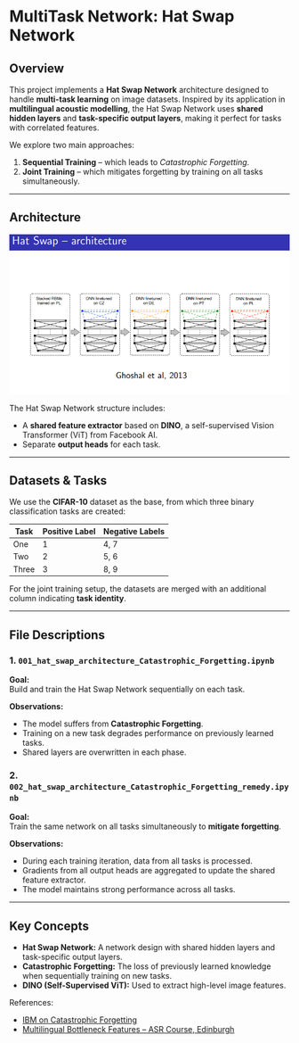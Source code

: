 # MultiTask Network: Hat Swap Network

## Overview

This project implements a **Hat Swap Network** architecture designed to handle **multi-task learning** on image datasets. Inspired by its application in **multilingual acoustic modelling**, the Hat Swap Network uses **shared hidden layers** and **task-specific output layers**, making it perfect for tasks with correlated features.

We explore two main approaches:
1. **Sequential Training** – which leads to *Catastrophic Forgetting*.
2. **Joint Training** – which mitigates forgetting by training on all tasks simultaneously.

---

## Architecture
![Hat Swap Network Architecture](https://raw.githubusercontent.com/dineshRaja29/HatSwap-MultiTask-Network/main/hatswaparhictecture.png)

The Hat Swap Network structure includes:
- A **shared feature extractor** based on **DINO**, a self-supervised Vision Transformer (ViT) from Facebook AI.
- Separate **output heads** for each task.


---

## Datasets & Tasks

We use the **CIFAR-10** dataset as the base, from which three binary classification tasks are created:

| Task | Positive Label | Negative Labels |
|------|----------------|-----------------|
| One  | 1              | 4, 7            |
| Two  | 2              | 5, 6            |
| Three| 3              | 8, 9            |

For the joint training setup, the datasets are merged with an additional column indicating **task identity**.

---

## File Descriptions

### 1. `001_hat_swap_architecture_Catastrophic_Forgetting.ipynb`

**Goal:**  
Build and train the Hat Swap Network sequentially on each task.

**Observations:**  
- The model suffers from **Catastrophic Forgetting**.
- Training on a new task degrades performance on previously learned tasks.
- Shared layers are overwritten in each phase.

### 2. `002_hat_swap_architecture_Catastrophic_Forgetting_remedy.ipynb`

**Goal:**  
Train the same network on all tasks simultaneously to **mitigate forgetting**.

**Observations:**  
- During each training iteration, data from all tasks is processed.
- Gradients from all output heads are aggregated to update the shared feature extractor.
- The model maintains strong performance across all tasks.

---

## Key Concepts

- **Hat Swap Network:** A network design with shared hidden layers and task-specific output layers.
- **Catastrophic Forgetting:** The loss of previously learned knowledge when sequentially training on new tasks.
- **DINO (Self-Supervised ViT):** Used to extract high-level image features.

References:
- [IBM on Catastrophic Forgetting](https://www.ibm.com/think/topics/catastrophic-forgetting)
- [Multilingual Bottleneck Features – ASR Course, Edinburgh](https://www.inf.ed.ac.uk/teaching/courses/asr/2019-20/asr14-multiling.pdf)

